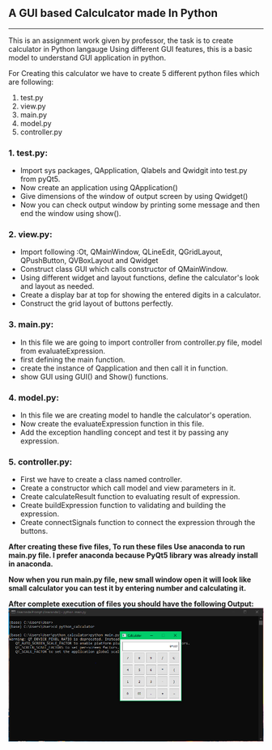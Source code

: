 
## A GUI based Calculcator made In Python
_____________________________________________________

This is an assignment work given by professor, the task is to create calculator in Python langauge Using different GUI features, this is a basic model to understand GUI application in python.

For Creating this calculator we have to create 5 different python files which are following:<br>
1. test.py <br>
2. view.py <br>
3. main.py <br>
4. model.py <br>
5. controller.py <br>

### 1. test.py:

* Import sys packages, QApplication, Qlabels and Qwidgit into test.py from pyQt5.
* Now create an application using QApplication()
* Give dimensions of the window of output screen by using Qwidget()
* Now you can check output window by printing some message and then end the window using show().

### 2. view.py:

* Import following :Ot, QMainWindow, QLineEdit, QGridLayout, QPushButton, QVBoxLayout and Qwidget
* Construct class GUI which calls constructor of QMainWindow.
* Using different widget and layout functions, define the calculator's look and layout as needed.
* Create a display bar at top for showing the entered digits in a calculator.
* Construct the grid layout of buttons perfectly.

### 3. main.py:
* In this file we are going to import controller from controller.py file, model from evaluateExpression.
* first defining the main function.
* create the instance of Qapplication and then call it in function.
* show GUI using GUI() and Show() functions.

### 4. model.py:
* In this file we are creating model to handle the calculator's operation.
* Now create the evaluateExpression function in this file.
* Add the exception handling concept and test it by passing any expression.
 
### 5. controller.py:
* First we have to create a class named controller.
* Create a constructor which call model and view parameters in it.
* Create calculateResult function to evaluating result of expression.
* Create buildExpression function to validating and building the expression.
* Create connectSignals function to connect the expression through the buttons.

**After creating these five files, To run these files Use anaconda to run main.py file. I prefer anaconda because PyQt5 library was already install in anaconda.**

**Now when you run main.py file, new small window open it will look like small calculator you can test it by entering number and calculating it.**

**After complete execution of files you should have the following Output:**
![Output Screen](/output/output.png)






